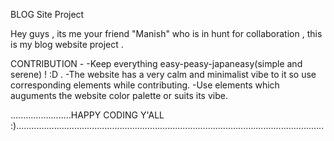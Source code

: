 BLOG Site Project 

Hey guys , its me your friend "Manish" who is in hunt for collaboration , this is my blog website project .

CONTRIBUTION -
-Keep everything easy-peasy-japaneasy(simple and serene) ! :D .
-The website has a very calm and minimalist vibe to it so use corresponding elements while contributing.
-Use elements which auguments the website color palette or suits its vibe.

........................HAPPY CODING Y'ALL :)..........................................................................................................................
